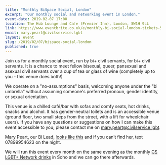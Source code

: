 ```yaml
---
title: "Monthly BiSpace Social, London"
excerpt: "Our monthly social and networking event in London."
event-date: 2019-02-07 17:00
location: The Hub Lounge and Cafe (Premier Inn), London, SW1H 9LL
link: https://www.eventbrite.co.uk/e/monthly-bi-social-london-tickets-54657396745
email: mary.peart@civilservice.lgbt
layout: event
slug: /2019/02/07/bispace-social-london
published: true
---
```

Join us for a monthly social event, run by bi+ civil servants, for bi+ civil servants. It is a chance to meet fellow bisexual, queer, pansexual and asexual civil servants over a cup of tea or glass of wine (completely up to you - this venue does both!)

We operate on a "no-assumptions" basis, welcoming anyone under the "bi umbrella" without assuming someone's preferred pronoun, gender identity, or sexual orientation.

This venue is a chilled café/bar with sofas and comfy seats, hot drinks, snacks and alcohol. It has gender-neutral toilets and is an accessible venue (ground floor, two small steps from the street, with a lift for wheelchair users). If you have any questions or suggestions on how I can make this event accessible to you, please contact me on mary.peart@civilservice.lgbt. 

Mary Peart, our Bi Lead, [looks like this](https://www.linkedin.com/in/marypeart/) and if you can’t find her, text 07899954623 on the night.

We will run this event every month on the same evening as the monthly [CS LGBT+ Network drinks](https://www.civilservice.lgbt/event/2018-12-06-london-social/) in Soho and we can go there afterwards.
